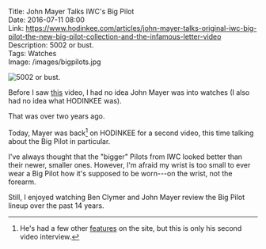 Title: John Mayer Talks IWC's Big Pilot  
Date: 2016-07-11 08:00  
Link: https://www.hodinkee.com/articles/john-mayer-talks-original-iwc-big-pilot-the-new-big-pilot-collection-and-the-infamous-letter-video  
Description: 5002 or bust.  
Tags: Watches  
Image: /images/bigpilots.jpg  

![5002 or bust.][1]

Before I saw [this][2] video, I had no idea John Mayer was into watches (I also had no idea what HODINKEE was).

That was over two years ago.

Today, Mayer was back[^1] on HODINKEE for a second video, this time talking about the Big Pilot in particular.

I've always thought that the "bigger" Pilots from IWC looked better than their newer, smaller ones. However, I'm afraid my wrist is too small to ever wear a Big Pilot how it's supposed to be worn---on the wrist, not the forearm.

Still, I enjoyed watching Ben Clymer and John Mayer review the Big Pilot lineup over the past 14 years.

[^1]: He's had a few other [features][a] on the site, but this is only his second video interview.

[a]: https://www.hodinkee.com/search?tag=john-mayer "John Mayer elsewhere on HODINKEE"

[1]: /images/bigpilots.jpg "HODINKEE shot of all the new 2016 Big Pilot's from IWC"
[2]: https://www.youtube.com/watch?v=aeu6Vj3M0EI "'Talking Watches with John Mayer' from HODINKEE"